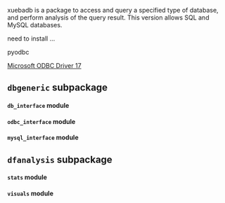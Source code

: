 xuebadb is a package to access and query a specified type of database, and perform analysis of the query result. This version allows SQL and MySQL databases.

need to install ...

pyodbc

[ Microsoft ODBC Driver 17 ](https://docs.microsoft.com/en-us/sql/connect/python/python-driver-for-sql-server?view=sql-server-2017)

## `dbgeneric` subpackage

#### `db_interface` module

#### `odbc_interface` module

#### `mysql_interface` module

## `dfanalysis` subpackage

#### `stats` module
#### `visuals` module
